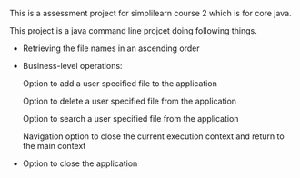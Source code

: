 This is a assessment project for simplilearn course 2 which is for core java. 

This project is a java command line projcet doing following things.

- Retrieving the file names in an ascending order

- Business-level operations:

	Option to add a user specified file to the application

	Option to delete a user specified file from the application

	Option to search a user specified file from the application

	Navigation option to close the current execution context and return to the main context

- Option to close the application
